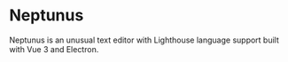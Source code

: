 # Neptunus

Neptunus is an unusual text editor with Lighthouse language support built with Vue 3 and Electron. 
